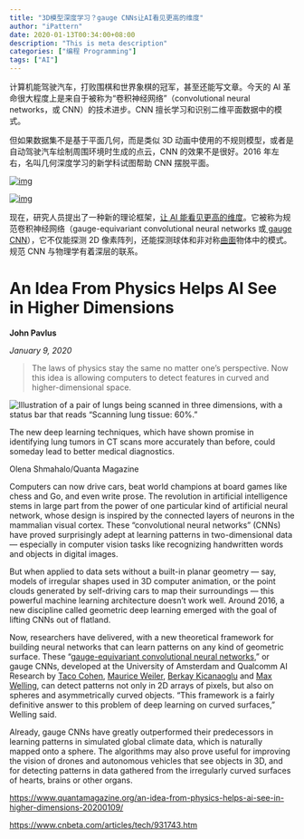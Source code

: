 ```yaml
---
title: "3D模型深度学习？gauge CNNs让AI看见更高的维度"
author: "iPattern"
date: 2020-01-13T00:34:00+08:00
description: "This is meta description"
categories: ["编程 Programming"]
tags: ["AI"]
---
```


计算机能驾驶汽车，打败围棋和世界象棋的冠军，甚至还能写文章。今天的 AI 革命很大程度上是来自于被称为“卷积神经网络”（convolutional neural networks，或 CNN）的技术进步。CNN 擅长学习和识别二维平面数据中的模式。

但如果数据集不是基于平面几何，而是类似 3D 动画中使用的不规则模型，或者是自动驾驶汽车绘制周围环境时生成的点云，CNN 的效果不是很好。2016 年左右，名叫几何深度学习的新学科试图帮助 CNN 摆脱平面。

[![img](https://tva1.sinaimg.cn/large/006tNbRwgy1gau8qghg7hj30v40giwif.jpg)](https://static.cnbetacdn.com/article/2020/01/ff98dfb1441aa4e.jpg)

[![img](https://tva1.sinaimg.cn/large/006tNbRwgy1gau8qfrpuyj30v40oq46r.jpg)](https://static.cnbetacdn.com/article/2020/01/c2c8a709c09a557.jpg)

现在，研究人员提出了一种新的理论框架，[让 AI 能看见更高的维度](https://www.quantamagazine.org/an-idea-from-physics-helps-ai-see-in-higher-dimensions-20200109/)。它被称为规范卷积神经网络（gauge-equivariant convolutional neural networks 或[ gauge CNN](https://arxiv.org/abs/1902.04615)），它不仅能探测 2D 像素阵列，还能探测球体和非对称[曲面](https://c.duomai.com/track.php?site_id=242986&euid=&t=https%3A%2F%2Flist.jd.com%2Flist.html%3Fcat%3D737%2C794%2C798%26ev%3D4155_92263%26sort%3Dsort_rank_asc%26trans%3D1%26JL%3D3_%E7%94%B5%E8%A7%86%E7%B1%BB%E5%9E%8B_%E6%9B%B2%E9%9D%A2%23J_crumbsBar)物体中的模式。规范 CNN 与物理学有着深层的联系。    

# An Idea From Physics Helps AI See in Higher Dimensions

**John Pavlus**

*January 9, 2020*

> The laws of physics stay the same no matter one’s perspective. Now this idea is allowing computers to detect features in curved and higher-dimensional space.



![Illustration of a pair of lungs being scanned in three dimensions, with a status bar that reads “Scanning lung tissue: 60%.”](https://tva1.sinaimg.cn/large/006tNbRwgy1gau8hlv75sj31ag0u0kjc.jpg)

The new deep learning techniques, which have shown promise in identifying lung tumors in CT scans more accurately than before, could someday lead to better medical diagnostics.

Olena Shmahalo/Quanta Magazine

Computers can now drive cars, beat world champions at board games like chess and Go, and even write prose. The revolution in artificial intelligence stems in large part from the power of one particular kind of artificial neural network, whose design is inspired by the connected layers of neurons in the mammalian visual cortex. These “convolutional neural networks” (CNNs) have proved surprisingly adept at learning patterns in two-dimensional data — especially in computer vision tasks like recognizing handwritten words and objects in digital images.

But when applied to data sets without a built-in planar geometry — say, models of irregular shapes used in 3D computer animation, or the point clouds generated by self-driving cars to map their surroundings — this powerful machine learning architecture doesn’t work well. Around 2016, a new discipline called geometric deep learning emerged with the goal of lifting CNNs out of flatland.

Now, researchers have delivered, with a new theoretical framework for building neural networks that can learn patterns on any kind of geometric surface. These “[gauge-equivariant convolutional neural networks](https://arxiv.org/abs/1902.04615),” or gauge CNNs, developed at the University of Amsterdam and Qualcomm AI Research by [Taco Cohen](https://www.uva.nl/en/profile/c/o/t.s.cohen/t.s.cohen.html?1578584477810), [Maurice Weiler](https://ivi.fnwi.uva.nl/quva/people/), [Berkay Kicanaoglu](https://staff.fnwi.uva.nl/b.kicanaoglu/) and [Max Welling](https://staff.fnwi.uva.nl/m.welling/), can detect patterns not only in 2D arrays of pixels, but also on spheres and asymmetrically curved objects. “This framework is a fairly definitive answer to this problem of deep learning on curved surfaces,” Welling said.

Already, gauge CNNs have greatly outperformed their predecessors in learning patterns in simulated global climate data, which is naturally mapped onto a sphere. The algorithms may also prove useful for improving the vision of drones and autonomous vehicles that see objects in 3D, and for detecting patterns in data gathered from the irregularly curved surfaces of hearts, brains or other organs.



https://www.quantamagazine.org/an-idea-from-physics-helps-ai-see-in-higher-dimensions-20200109/

https://www.cnbeta.com/articles/tech/931743.htm